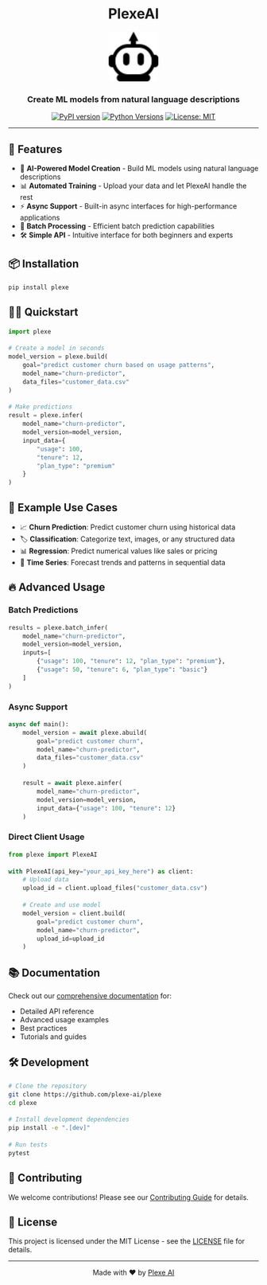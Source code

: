 <div align="center">

# PlexeAI

<img src="docs/img/plexe-logo.svg" alt="PlexeAI Logo" width="100" height="100"/>

### Create ML models from natural language descriptions

[![PyPI version](https://badge.fury.io/py/plexeai.svg)](https://badge.fury.io/py/plexeai)
[![Python Versions](https://img.shields.io/pypi/pyversions/plexeai.svg)](https://pypi.org/project/plexe/)
[![License: MIT](https://img.shields.io/badge/License-MIT-yellow.svg)](https://opensource.org/licenses/MIT)

</div>

---

## 🚀 Features

- 🤖 **AI-Powered Model Creation** - Build ML models using natural language descriptions
- 📊 **Automated Training** - Upload your data and let PlexeAI handle the rest
- ⚡ **Async Support** - Built-in async interfaces for high-performance applications
- 🔄 **Batch Processing** - Efficient batch prediction capabilities
- 🛠️ **Simple API** - Intuitive interface for both beginners and experts

## 📦 Installation

```bash
pip install plexe
```

## 🏃‍♂️ Quickstart

```python
import plexe

# Create a model in seconds
model_version = plexe.build(
    goal="predict customer churn based on usage patterns",
    model_name="churn-predictor",
    data_files="customer_data.csv"
)

# Make predictions
result = plexe.infer(
    model_name="churn-predictor",
    model_version=model_version,
    input_data={
        "usage": 100,
        "tenure": 12,
        "plan_type": "premium"
    }
)
```

## 🎯 Example Use Cases

- 📈 **Churn Prediction**: Predict customer churn using historical data
- 🏷️ **Classification**: Categorize text, images, or any structured data
- 📊 **Regression**: Predict numerical values like sales or pricing
- 🔄 **Time Series**: Forecast trends and patterns in sequential data

## 🔥 Advanced Usage

### Batch Predictions

```python
results = plexe.batch_infer(
    model_name="churn-predictor",
    model_version=model_version,
    inputs=[
        {"usage": 100, "tenure": 12, "plan_type": "premium"},
        {"usage": 50, "tenure": 6, "plan_type": "basic"}
    ]
)
```

### Async Support

```python
async def main():
    model_version = await plexe.abuild(
        goal="predict customer churn",
        model_name="churn-predictor",
        data_files="customer_data.csv"
    )
    
    result = await plexe.ainfer(
        model_name="churn-predictor",
        model_version=model_version,
        input_data={"usage": 100, "tenure": 12}
    )
```

### Direct Client Usage

```python
from plexe import PlexeAI

with PlexeAI(api_key="your_api_key_here") as client:
    # Upload data
    upload_id = client.upload_files("customer_data.csv")
    
    # Create and use model
    model_version = client.build(
        goal="predict customer churn",
        model_name="churn-predictor",
        upload_id=upload_id
    )
```

## 📚 Documentation

Check out our [comprehensive documentation](https://docs.plexe.ai) for:
- Detailed API reference
- Advanced usage examples
- Best practices
- Tutorials and guides

## 🛠️ Development

```bash
# Clone the repository
git clone https://github.com/plexe-ai/plexe
cd plexe

# Install development dependencies
pip install -e ".[dev]"

# Run tests
pytest
```

## 🤝 Contributing

We welcome contributions! Please see our [Contributing Guide](CONTRIBUTING.md) for details.

## 📄 License

This project is licensed under the MIT License - see the [LICENSE](LICENSE) file for details.

---

<div align="center">

Made with ❤️ by [Plexe AI](https://plexe.ai)

</div>